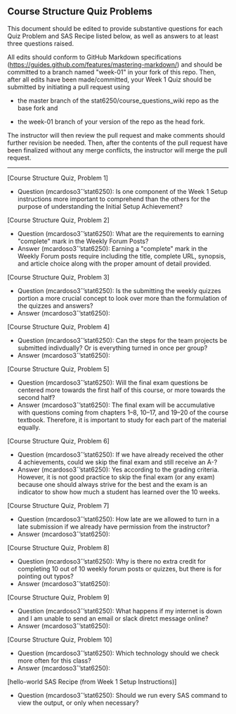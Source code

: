 ## Course Structure Quiz Problems

This document should be edited to provide substantive questions for each Quiz Problem and SAS Recipe listed below, as well as answers to at least three questions raised.

All edits should conform to GitHub Markdown specifications (https://guides.github.com/features/mastering-markdown/) and should be committed to a branch named "week-01" in your fork of this repo. Then, after all edits have been made/committed, your Week 1 Quiz should be submitted by initiating a pull request using

- the master branch of the stat6250/course_questions_wiki repo as the base fork and

- the week-01 branch of your version of the repo as the head fork.

The instructor will then review the pull request and make comments should further revision be needed. Then, after the contents of the pull request have been finalized without any merge conflicts, the instructor will merge the pull request.

********************************************************************************


[Course Structure Quiz, Problem 1]
- Question (mcardoso3ˆ’stat6250): Is one component of the Week 1 Setup instructions more important to comprehend than the others for the purpose of understanding the Initial Setup Achievement?

[Course Structure Quiz, Problem 2]
- Question (mcardoso3ˆ’stat6250): What are the requirements to earning "complete" mark in the Weekly Forum Posts?
- Answer (mcardoso3ˆ’stat6250):  Earning a "complete" mark in the Weekly Forum posts require including the title, complete URL, synopsis, and article choice along with the proper amount of detail provided.

[Course Structure Quiz, Problem 3]
- Question (mcardoso3ˆ’stat6250):  Is the submitting the weekly quizzes portion a more crucial concept to look over more than the formulation of the quizzes and answers?
- Answer (mcardoso3ˆ’stat6250):

[Course Structure Quiz, Problem 4]
- Question (mcardoso3ˆ’stat6250): Can the steps for the team projects be submitted indivdually?  Or is everything turned in once per group?
- Answer (mcardoso3ˆ’stat6250):

[Course Structure Quiz, Problem 5]
- Question (mcardoso3ˆ’stat6250):  Will the final exam questions be centered more towards the first half of this course, or more towards the second half?
- Answer (mcardoso3ˆ’stat6250): The final exam will be accumulative with questions coming from chapters 1–8, 10–17, and 19–20 of the course textbook.  Therefore, it is important to study for each part of the material equally.

[Course Structure Quiz, Problem 6]
- Question (mcardoso3ˆ’stat6250):  If we have already received the other 4 achievements, could we skip the final exam and still receive an A-?
- Answer (mcardoso3ˆ’stat6250):  Yes according to the grading criteria.  However, it is not good practice to skip the final exam (or any exam) because one should always strive for the best and the exam is an indicator to show how much a student has learned over the 10 weeks.

[Course Structure Quiz, Problem 7]
- Question (mcardoso3ˆ’stat6250):  How late are we allowed to turn in a late submission if we already have permission from the instructor?
- Answer (mcardoso3ˆ’stat6250):

[Course Structure Quiz, Problem 8]
- Question (mcardoso3ˆ’stat6250): Why is there no extra credit for completing 10 out of 10 weekly forum posts or quizzes, but there is for pointing out typos?  
- Answer (mcardoso3ˆ’stat6250):

[Course Structure Quiz, Problem 9]
- Question (mcardoso3ˆ’stat6250): What happens if my internet is down and I am unable to send an email or slack diretct message online?
- Answer (mcardoso3ˆ’stat6250):

[Course Structure Quiz, Problem 10]
- Question (mcardoso3ˆ’stat6250): Which technology should we check more often for this class?
- Answer (mcardoso3ˆ’stat6250):

[hello-world SAS Recipe (from Week 1 Setup Instructions)]
- Question (mcardoso3ˆ’stat6250): Should we run every SAS command to view the output, or only when necessary? 
